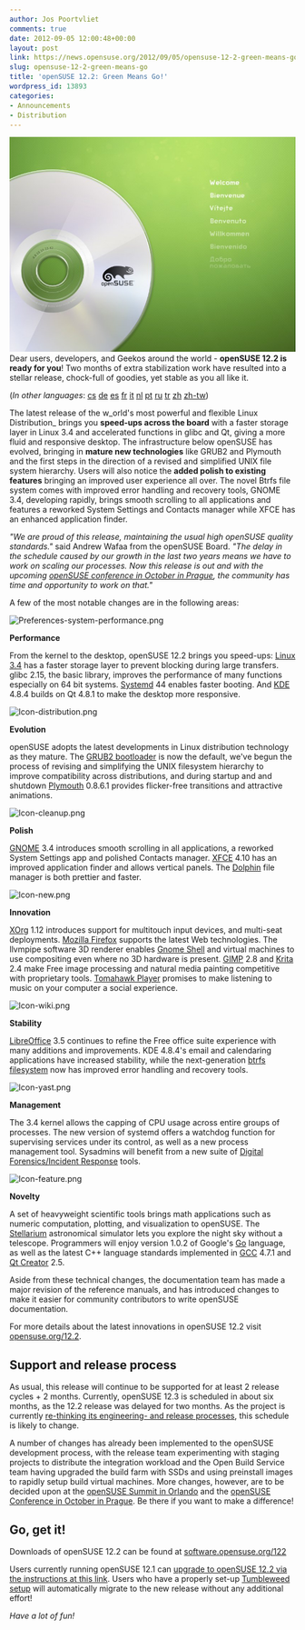 ```yaml
---
author: Jos Poortvliet
comments: true
date: 2012-09-05 12:00:48+00:00
layout: post
link: https://news.opensuse.org/2012/09/05/opensuse-12-2-green-means-go/
slug: opensuse-12-2-green-means-go
title: 'openSUSE 12.2: Green Means Go!'
wordpress_id: 13893
categories:
- Announcements
- Distribution
---
```


![DVD Welcome image](/wp-content/uploads/2012/08/12.2_DVD_Welcome.jpg)Dear users, developers, and Geekos around the world - **openSUSE 12.2 is ready for you**! Two months of extra stabilization work have resulted into a stellar release, chock-full of goodies, yet stable as you all like it.


(_In other languages_: [cs](//cs.opensuse.org/Ozn%C3%A1men%C3%AD_nov%C3%A9ho_vyd%C3%A1n%C3%AD) [de](//de.opensuse.org/Ank%C3%BCndigung) [es](//es.opensuse.org/Release_announcement) [fr](//fr.opensuse.org/Annonce_de_version) [it](//it.opensuse.org/Release_announcement) [nl](//nl.opensuse.org/Release_announcement) [pt](//pt.opensuse.org/Release_announcement) [ru](//ru.opensuse.org/%D0%9E%D0%B1%D1%8A%D1%8F%D0%B2%D0%BB%D0%B5%D0%BD%D0%B8%D0%B5_%D0%BE_%D0%B2%D1%8B%D0%BF%D1%83%D1%81%D0%BA%D0%B5) [tr](//tr.opensuse.org/S%C3%BCr%C3%BCm_duyurusu) [zh](//zh.opensuse.org/%E5%8F%91%E8%A1%8C%E8%AF%B4%E6%98%8E) [zh-tw](//zh-tw.opensuse.org/Release_announcement))



The latest release of the w_orld's most powerful and flexible Linux Distribution_ brings you **speed-ups across the board** with a faster storage layer in Linux 3.4 and accelerated functions in glibc and Qt, giving a more fluid and responsive desktop. The infrastructure below openSUSE has evolved, bringing in **mature new technologies** like GRUB2 and Plymouth and the first steps in the direction of a revised and simplified UNIX file system hierarchy. Users will also notice the **added polish to existing features** bringing an improved user experience all over. The novel Btrfs file system comes with improved error handling and recovery tools, GNOME 3.4, developing rapidly, brings smooth scrolling to all applications and features a reworked System Settings and Contacts manager while XFCE has an enhanced application finder.<!-- more -->

_"We are proud of this release, maintaining the usual high openSUSE quality standards."_ said Andrew Wafaa from the openSUSE Board. _"The delay in the schedule caused by our growth in the last two years means we have to work on scaling our processes. Now this release is out and with the upcoming [openSUSE conference in October in Prague](//conference.opensuse.org), the community has time and opportunity to work on that."_

A few of the most notable changes are in the following areas:





  
![Preferences-system-performance.png](//en.opensuse.org/images/d/da/Preferences-system-performance.png)






**Performance**

From the kernel to the desktop, openSUSE 12.2 brings you speed-ups: [Linux 3.4](//opensuse.org/Portal:Kernel) has a faster storage layer to prevent blocking during large transfers. glibc 2.15, the basic library, improves the performance of many functions especially on 64 bit systems. [Systemd](//openSUSE.org/Systemd) 44 enables faster booting. And [KDE](//opensuse.org/Portal:KDE) 4.8.4 builds on Qt 4.8.1 to make the desktop more responsive.















  
![Icon-distribution.png](//en.opensuse.org/images/thumb/d/d0/Icon-distribution.png/48px-Icon-distribution.png)






**Evolution**

openSUSE adopts the latest developments in Linux distribution technology as they mature. The [GRUB2 bootloader](//opensuse.org/GRUB) is now the default, we've begun the process of revising and simplifying the UNIX filesystem hierarchy to improve compatibility across distributions, and during startup and and shutdown [Plymouth](//www.freedesktop.org/wiki/Software/Plymouth) 0.8.6.1 provides flicker-free transitions and attractive animations.















  
![Icon-cleanup.png](//en.opensuse.org/images/thumb/6/6a/Icon-cleanup.png/48px-Icon-cleanup.png)






**Polish**

[GNOME](//opensuse.org/Portal:GNOME) 3.4 introduces smooth scrolling in all applications, a reworked System Settings app and polished Contacts manager. [XFCE](//opensuse.org/Xfce) 4.10 has an improved application finder and allows vertical panels. The [Dolphin](//opensuse.org/Dolphin) file manager is both prettier and faster.















  
![Icon-new.png](//en.opensuse.org/images/thumb/6/66/Icon-new.png/48px-Icon-new.png)






**Innovation**

[XOrg](//opensuse.org/X_Window_System) 1.12 introduces support for multitouch input devices, and multi-seat deployments. [Mozilla Firefox](//opensuse.org/Firefox) supports the latest Web technologies. The llvmpipe software 3D renderer enables [Gnome Shell](/GNOME) and virtual machines to use compositing even where no 3D hardware is present. [GIMP](//opensuse.org/GIMP) 2.8 and [Krita](//opensuse.org/Krita) 2.4 make Free image processing and natural media painting competitive with proprietary tools. [Tomahawk Player](//www.tomahawk-player.org) promises to make listening to music on your computer a social experience.















  
![Icon-wiki.png](//en.opensuse.org/images/thumb/3/30/Icon-wiki.png/48px-Icon-wiki.png)






**Stability**

[LibreOffice](//opensuse.org/LibreOffice) 3.5 continues to refine the Free office suite experience with many additions and improvements. KDE 4.8.4's email and calendaring applications have increased stability, while the next-generation [btrfs filesystem](https://btrfs.wiki.kernel.org/index.php/Main_Page) now has improved error handling and recovery tools.















  
![Icon-yast.png](//en.opensuse.org/images/thumb/f/f8/Icon-yast.png/48px-Icon-yast.png)






**Management**

The 3.4 kernel allows the capping of CPU usage across entire groups of processes. The new version of systemd offers a watchdog function for supervising services under its control, as well as a new process management tool. Sysadmins will benefit from a new suite of [Digital Forensics/Incident Response](//opensuse.org/DFIR_-_Imaging_Tools) tools.















  
![Icon-feature.png](//en.opensuse.org/images/thumb/8/84/Icon-feature.png/48px-Icon-feature.png)






**Novelty**

A set of heavyweight scientific tools brings math applications such as numeric computation, plotting, and visualization to openSUSE. The [Stellarium](//www.stellarium.org/) astronomical simulator lets you explore the night sky without a telescope. Programmers will enjoy version 1.0.2 of Google's [Go](//opensuse.org/SDB:Go) language, as well as the latest C++ language standards implemented in [GCC](//gcc.gnu.org/) 4.7.1 and [Qt Creator](//qt-project.org/wiki/Category:Tools::QtCreator) 2.5.










Aside from these technical changes, the documentation team has made a major revision of the reference manuals, and has introduced changes to make it easier for community contributors to write openSUSE documentation.

For more details about the latest innovations in openSUSE 12.2 visit [opensuse.org/12.2](//opensuse.org/12.2 ).


## Support and release process


As usual, this release will continue to be supported for at least 2 release cycles + 2 months. Currently, openSUSE 12.3 is scheduled in about six months, as the 12.2 release was delayed for two months. As the project is currently [re-thinking its engineering- and release processes](//news.opensuse.org/2012/06/14/where-is-my-12-2-my-kingdom-for-a-12-2/), this schedule is likely to change.

A number of changes has already been implemented to the openSUSE development process, with the release team experimenting with staging projects to distribute the integration workload and the Open Build Service team having upgraded the build farm with SSDs and using preinstall images to rapidly setup build virtual machines. More changes, however, are to be decided upon at the [openSUSE Summit in Orlando](//summit.opensuse.org) and the [openSUSE Conference in October in Prague](//conference.opensuse.org). Be there if you want to make a difference!


## Go, get it!


Downloads of openSUSE 12.2 can be found at [software.opensuse.org/122](//software.opensuse.org/122)

Users currently running openSUSE 12.1 can [upgrade to openSUSE 12.2 via the instructions at this link](//en.opensuse.org/Upgrade). Users who have a properly set-up [Tumbleweed setup](//opensuse.org/Tumbleweed) will automatically migrate to the new release without any additional effort!

_Have a lot of fun!_
